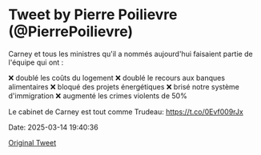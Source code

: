# Tweet by Pierre Poilievre (@PierrePoilievre)

Carney et tous les ministres qu'il a nommés aujourd'hui faisaient partie de l'équipe qui ont :

❌ doublé les coûts du logement
❌ doublé le recours aux banques alimentaires
❌ bloqué des projets énergétiques
❌ brisé notre système d'immigration
❌ augmenté les crimes violents de 50%

Le cabinet de Carney est tout comme Trudeau: https://t.co/0Evf009rJx

Date: 2025-03-14 19:40:36

[Original Tweet](https://x.com/PierrePoilievre/status/1900633179934900648)
